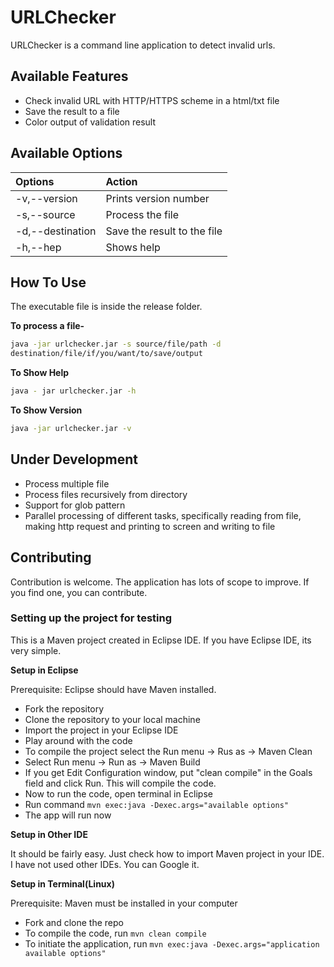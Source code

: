 # URLChecker

URLChecker is a command line application to detect invalid urls.

## Available Features

- Check invalid URL with HTTP/HTTPS scheme in a html/txt file
- Save the result to a file
- Color output of validation result

## Available Options

| Options                     | Action                      |
|:----------------------------|:----------------------------|
| -v,--version                | Prints version number       |
| -s,--source<file path>      | Process the file            |
| -d,--destination<file path> | Save the result to the file |
| -h,--hep                    |  Shows help                 |

## How To Use

The executable file is inside the release folder.

**To process a file-**

```bash
java -jar urlchecker.jar -s source/file/path -d
destination/file/if/you/want/to/save/output
```

**To Show Help**

```bash
java - jar urlchecker.jar -h
```

**To Show Version**

```bash
java -jar urlchecker.jar -v
```

## Under Development

- Process multiple file
- Process files recursively from directory
- Support for glob pattern
- Parallel processing of different tasks, specifically reading from file, making
http request and printing to screen and writing to file

## Contributing

Contribution is welcome. The application has lots of scope to improve. If you
find one, you can contribute.

### Setting up the project for testing

This is a Maven project created in Eclipse IDE. If you have Eclipse IDE, its
very simple.

**Setup in Eclipse**

Prerequisite: Eclipse should have Maven installed.

- Fork the repository
- Clone the repository to your local machine
- Import the project in your Eclipse IDE
- Play around with the code
- To compile the project select the Run menu -> Rus as -> Maven Clean
- Select Run menu -> Run as -> Maven Build
- If you get Edit Configuration window, put "clean compile" in the Goals field
and click Run. This will compile the code.
- Now to run the code, open terminal in Eclipse
- Run command `mvn exec:java -Dexec.args="available options"`
- The app will run now

**Setup in Other IDE**

It should be fairly easy. Just check how to import Maven project in your IDE. I
have not used other IDEs. You can Google it.

**Setup in Terminal(Linux)**

Prerequisite: Maven must be installed in your computer

- Fork and clone the repo
- To compile the code, run `mvn clean compile` 
- To initiate the application, run `mvn exec:java -Dexec.args="application available options"`
